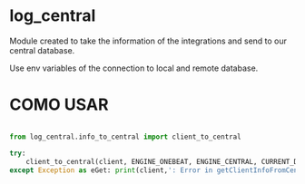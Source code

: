 # log_central

Module created to take the information of the integrations and send to our central database.

Use env variables of the connection to local and remote database.


# COMO USAR
```python

from log_central.info_to_central import client_to_central

try:
    client_to_central(client, ENGINE_ONEBEAT, ENGINE_CENTRAL, CURRENT_DATE)
except Exception as eGet: print(client,': Error in getClientInfoFromCentralDB: ',eGet)

